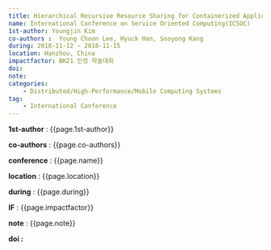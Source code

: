```yaml
---
title: Hierarchical Recursive Resource Sharing for Containerized Applications
name: International Conference on Service Oriented Computing(ICSOC)
1st-author: Youngjin Kim
co-authors :  Young Choon Lee, Hyuck Han, Sooyong Kang
during: 2018-11-12 ~ 2018-11-15
location: Hanzhou, China
impactfactor: BK21 인정 학술대회
doi:
note:
categories:
    - Distributed/High-Performance/Mobile Computing Systems
tag:
    - International Conference
---
```


<p><b>1st-author</b> : {{page.1st-author}}</p>
<p><b>co-authors</b> : {{page.co-authors}}</p>
<p><b>conference</b> : {{page.name}}</p>
<p><b>location</b> : {{page.location}}</p>
<p><b>during</b> : {{page.during}}</p>
<p><b>IF</b> : {{page.impactfactor}}</p>
<p><b>note</b> : {{page.note}}</p><b>
<p><b>doi</b> : <a href=""> </a></p>


